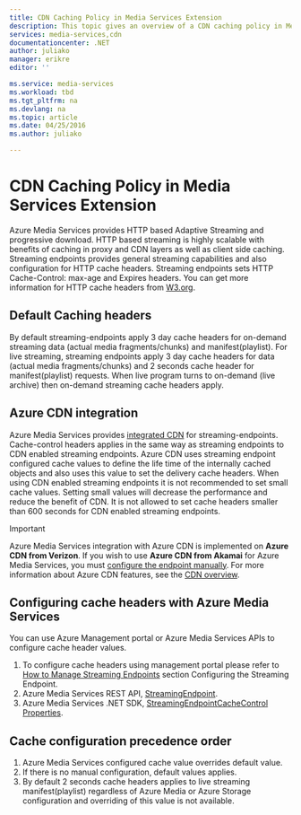 ```yaml
---
title: CDN Caching Policy in Media Services Extension
description: This topic gives an overview of a CDN caching policy in Media Services Extension.
services: media-services,cdn
documentationcenter: .NET
author: juliako
manager: erikre
editor: ''

ms.service: media-services
ms.workload: tbd
ms.tgt_pltfrm: na
ms.devlang: na
ms.topic: article
ms.date: 04/25/2016
ms.author: juliako

---
```

# CDN Caching Policy in Media Services Extension
Azure Media Services provides HTTP based Adaptive Streaming and progressive download. HTTP based streaming is highly scalable with benefits of caching in proxy and CDN layers as well as client side caching. Streaming endpoints provides general streaming capabilities and also configuration for HTTP cache headers. Streaming endpoints sets HTTP Cache-Control: max-age and Expires headers. You can get more information for HTTP cache headers from [W3.org](http://www.w3.org/Protocols/rfc2616/rfc2616-sec13.html).

## Default Caching headers
By default streaming-endpoints apply 3 day cache headers for on-demand streaming data (actual media fragments/chunks) and manifest(playlist). For live streaming, streaming endpoints apply 3 day cache headers for data (actual media fragments/chunks) and 2 seconds cache header for manifest(playlist) requests. When live program turns to on-demand (live archive) then on-demand streaming cache headers apply.

## Azure CDN integration
Azure Media Services provides [integrated CDN](https://azure.microsoft.com/updates/azure-media-services-now-fully-integrated-with-azure-cdn/) for streaming-endpoints. Cache-control headers applies in the same way as streaming endpoints to CDN enabled streaming endpoints. Azure CDN uses streaming endpoint configured cache values to define the life time of the internally cached objects and also uses this value to set the delivery cache headers. When using CDN enabled streaming endpoints it is not recommended to set small cache values. Setting small values will decrease the performance and reduce the benefit of CDN. It is not allowed to set cache headers smaller than 600 seconds for CDN enabled streaming endpoints.

> [!IMPORTANT]
> Azure Media Services integration with Azure CDN is implemented on **Azure CDN from Verizon**.  If you wish to use **Azure CDN from Akamai** for Azure Media Services, you must [configure the endpoint manually](cdn-create-new-endpoint.md).  For more information about Azure CDN features, see the [CDN overview](cdn-overview.md).
> 
> 

## Configuring cache headers with Azure Media Services
You can use Azure Management portal or Azure Media Services APIs to configure cache header values.

1. To configure cache headers using management portal please refer to [How to Manage Streaming Endpoints](../media-services/media-services-manage-origins.md) section Configuring the Streaming Endpoint.
2. Azure Media Services REST API, [StreamingEndpoint](https://msdn.microsoft.com/library/azure/dn783468.aspx#StreamingEndpointCacheControl).
3. Azure Media Services .NET SDK, [StreamingEndpointCacheControl Properties](http://go.microsoft.com/fwlink/?LinkId=615302).

## Cache configuration precedence order
1. Azure Media Services configured cache value overrides default value.
2. If there is no manual configuration, default values applies.
3. By default 2 seconds cache headers applies to live streaming manifest(playlist) regardless of Azure Media or Azure Storage configuration and overriding of this value is not available.

